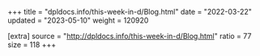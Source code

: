 +++
title = "dpldocs.info/this-week-in-d/Blog.html"
date = "2022-03-22"
updated = "2023-05-10"
weight = 120920

[extra]
source = "http://dpldocs.info/this-week-in-d/Blog.html"
ratio = 77
size = 118
+++
